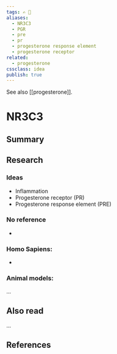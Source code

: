 ```yaml
---
tags: ✍️ 🔖
aliases: 
  - NR3C3
  - PGR
  - pre
  - pr
  - progesterone response element
  - progesterone receptor
related:
  - progesterone
cssclass: idea
publish: true
---
```

See also [[progesterone]].

# NR3C3

## Summary


## Research
### Ideas
- Inflammation
- Progesterone receptor (PR)
- Progesterone response element (PRE)

### No reference
- 

### Homo Sapiens:
- 

### Animal models:
...

## Also read
...


## References
